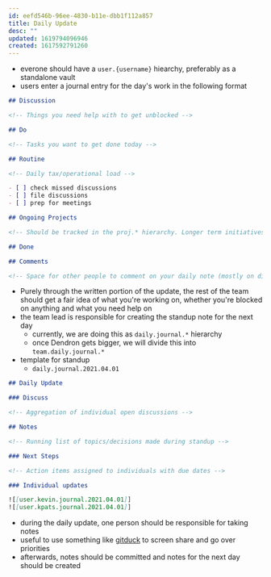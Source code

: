 ```yaml
---
id: eefd546b-96ee-4830-b11e-dbb1f112a857
title: Daily Update
desc: ""
updated: 1619794096946
created: 1617592791260
---
```


- everone should have a `user.{username}` hiearchy, preferably as a standalone vault
- users enter a journal entry for the day's work in the following format

```md
## Discussion

<!-- Things you need help with to get unblocked -->

## Do

<!-- Tasks you want to get done today -->

## Routine

<!-- Daily tax/operational load -->

- [ ] check missed discussions
- [ ] file discussions
- [ ] prep for meetings

## Ongoing Projects

<!-- Should be tracked in the proj.* hierarchy. Longer term initiatives -->

## Done

## Comments

<!-- Space for other people to comment on your daily note (mostly on discussion topics) -->
```

- Purely through the written portion of the update, the rest of the team should get a fair idea of what you're working on, whether you're blocked on anything and what you need help on
- the team lead is responsible for creating the standup note for the next day
  - currently, we are doing this as `daily.journal.*` hierarchy
  - once Dendron gets bigger, we will divide this into `team.daily.journal.*`
- template for standup
  - `daily.journal.2021.04.01`

```md
## Daily Update

### Discuss

<!-- Aggregation of individual open discussions -->

## Notes

<!-- Running list of topics/decisions made during standup -->

### Next Steps

<!-- Action items assigned to individuals with due dates -->

### Individual updates

![[user.kevin.journal.2021.04.01]]
![[user.kpats.journal.2021.04.01]]
```

- during the daily update, one person should be responsible for taking notes
- useful to use something like [gitduck](http://gitduck.com/) to screen share and go over priorities
- afterwards, notes should be committed and notes for the next day should be created
